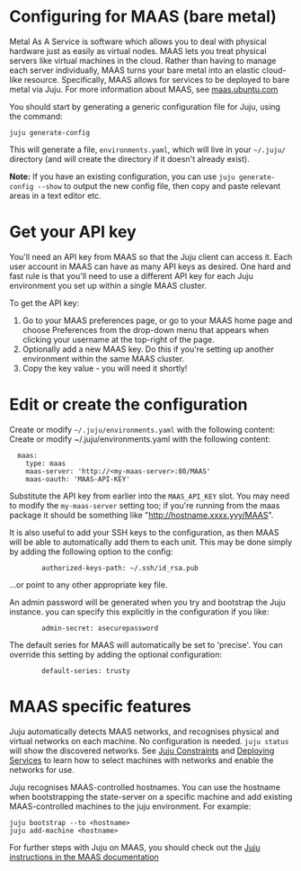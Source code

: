 # Configuring for MAAS (bare metal)

Metal As A Service is software which allows you to deal with physical hardware
just as easily as virtual nodes. MAAS lets you treat physical servers like
virtual machines in the cloud. Rather than having to manage each server
individually, MAAS turns your bare metal into an elastic cloud-like resource.
Specifically, MAAS allows for services to be deployed to bare metal via Juju.
For more information about MAAS, see [ maas.ubuntu.com ](http://maas.ubuntu.com)

You should start by generating a generic configuration file for Juju, using the
command:

    juju generate-config

This will generate a file, `environments.yaml`, which will live in your
`~/.juju/` directory (and will create the directory if it doesn't already
exist).

**Note:** If you have an existing configuration, you can use
`juju generate-config --show` to output the new config file, then copy and
paste relevant areas in a text editor etc.

#  Get your API key

You'll need an API key from MAAS so that the Juju client can access it. Each
user account in MAAS can have as many API keys as desired. One hard and fast
rule is that you'll need to use a different API key for each Juju environment
you set up within a single MAAS cluster.

To get the API key:

1. Go to your MAAS preferences page, or go to your MAAS home page and choose Preferences from the drop-down menu that appears when clicking your username at the top-right of the page.
1. Optionally add a new MAAS key. Do this if you're setting up another environment within the same MAAS cluster.
1. Copy the key value - you will need it shortly!

#  Edit or create the configuration

Create or modify `~/.juju/environments.yaml` with the following content: Create
or modify ~/.juju/environments.yaml with the following content:

      maas:
        type: maas
        maas-server: 'http://<my-maas-server>:80/MAAS'
        maas-oauth: 'MAAS-API-KEY'

Substitute the API key from earlier into the `MAAS_API_KEY` slot. You may need
to modify the `my-maas-server` setting too; if you're running from the maas
package it should be something like "http://hostname.xxxx.yyy/MAAS".

It is also useful to add your SSH keys to the configuration, as then MAAS will
be able to automatically add them to each unit. This may be done simply by 
adding the following option to the config:

```
        authorized-keys-path: ~/.ssh/id_rsa.pub 
```

...or point to any other appropriate key file.

An admin password will be generated when you try and bootstrap the Juju
instance. you can specify this explicitly in the configuration if you like:

```
        admin-secret: asecurepassword
```

The default series for MAAS will automatically be set to 'precise'. You can override 
this setting by adding the optional configuration:

```
        default-series: trusty
```

# MAAS specific features

Juju automatically detects MAAS networks, and recognises physical and
virtual networks on each machine. No configuration is needed. `juju
status` will show the discovered networks. See [Juju
Constraints](reference-constraints.html) and [Deploying
Services](charms-deploying.html) to learn how to select machines with
networks and enable the networks for use.

Juju recognises MAAS-controlled hostnames. You can use the hostname
when bootstrapping the state-server on a specific machine and add
existing MAAS-controlled machines to the juju environment. For example:

    juju bootstrap --to <hostname>
    juju add-machine <hostname>

For further steps with Juju on MAAS, you should check out the 
[Juju instructions in the MAAS documentation](http://maas.ubuntu.com/docs/juju-quick-start.html)

